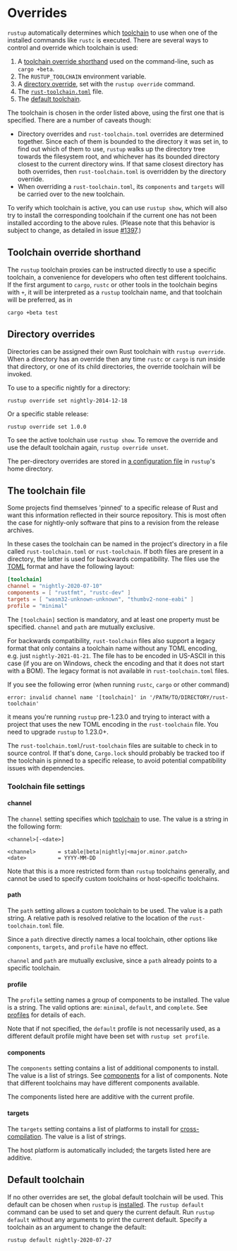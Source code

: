 # Overrides

`rustup` automatically determines which [toolchain] to use when one of the
installed commands like `rustc` is executed. There are several ways to control
and override which toolchain is used:

1. A [toolchain override shorthand] used on the command-line, such as `cargo
   +beta`.
2. The `RUSTUP_TOOLCHAIN` environment variable.
3. A [directory override], set with the `rustup override` command.
4. The [`rust-toolchain.toml`] file.
5. The [default toolchain].

The toolchain is chosen in the order listed above, using the first one that is
specified. There are a number of caveats though:

- Directory overrides and `rust-toolchain.toml` overrides are determined together.
  Since each of them is bounded to the directory it was set in, to find out
  which of them to use, `rustup` walks up the directory tree towards the
  filesystem root, and whichever has its bounded directory closest to the
  current directory wins. If that same closest directory has both overrides,
  then `rust-toolchain.toml` is overridden by the directory override.
- When overriding a `rust-toolchain.toml`, its `components` and `targets`
  will be carried over to the new toolchain.

To verify which toolchain is active, you can use `rustup show`,
which will also try to install the corresponding
toolchain if the current one has not been installed according to the above rules.
(Please note that this behavior is subject to change, as detailed in issue [#1397].)

[toolchain]: concepts/toolchains.md
[toolchain override shorthand]: #toolchain-override-shorthand
[directory override]: #directory-overrides
[`rust-toolchain.toml`]: #the-toolchain-file
[default toolchain]: #default-toolchain

## Toolchain override shorthand

The `rustup` toolchain proxies can be instructed directly to use a specific
toolchain, a convenience for developers who often test different toolchains.
If the first argument to `cargo`, `rustc` or other tools in the toolchain
begins with `+`, it will be interpreted as a `rustup` toolchain name, and that
toolchain will be preferred, as in

```console
cargo +beta test
```

## Directory overrides

Directories can be assigned their own Rust toolchain with `rustup override`.
When a directory has an override then any time `rustc` or `cargo` is run
inside that directory, or one of its child directories, the override toolchain
will be invoked.

To use to a specific nightly for a directory:

```console
rustup override set nightly-2014-12-18
```

Or a specific stable release:

```console
rustup override set 1.0.0
```

To see the active toolchain use `rustup show`. To remove the override and use
the default toolchain again, `rustup override unset`.

The per-directory overrides are stored in [a configuration file] in `rustup`'s
home directory.

[a configuration file]: configuration.md

## The toolchain file

Some projects find themselves 'pinned' to a specific release of Rust and want
this information reflected in their source repository. This is most often the
case for nightly-only software that pins to a revision from the release
archives.

In these cases the toolchain can be named in the project's directory in a file
called `rust-toolchain.toml` or `rust-toolchain`. If both files are present in
a directory, the latter is used for backwards compatibility. The files use the
[TOML] format and have the following layout:

[TOML]: https://toml.io/

``` toml
[toolchain]
channel = "nightly-2020-07-10"
components = [ "rustfmt", "rustc-dev" ]
targets = [ "wasm32-unknown-unknown", "thumbv2-none-eabi" ]
profile = "minimal"
```

The `[toolchain]` section is mandatory, and at least one property must be
specified. `channel` and `path` are mutually exclusive.

For backwards compatibility, `rust-toolchain` files also support a legacy
format that only contains a toolchain name without any TOML encoding, e.g.
just `nightly-2021-01-21`. The file has to be encoded in US-ASCII in this case
(if you are on Windows, check the encoding and that it does not start with a
BOM). The legacy format is not available in `rust-toolchain.toml` files.

If you see the following error (when running `rustc`, `cargo` or other command)

```
error: invalid channel name '[toolchain]' in '/PATH/TO/DIRECTORY/rust-toolchain'
```

it means you're running `rustup` pre-1.23.0 and trying to interact with a project
that uses the new TOML encoding in the `rust-toolchain` file. You need to upgrade
`rustup` to 1.23.0+.

The `rust-toolchain.toml`/`rust-toolchain` files are suitable to check in to
source control. If that's done, `Cargo.lock` should probably be tracked too if
the toolchain is pinned to a specific release, to avoid potential compatibility
issues with dependencies.

### Toolchain file settings

#### channel

The `channel` setting specifies which [toolchain] to use. The value is a
string in the following form:

```
<channel>[-<date>]

<channel>       = stable|beta|nightly|<major.minor.patch>
<date>          = YYYY-MM-DD
```

Note that this is a more restricted form than `rustup` toolchains
generally, and cannot be used to specify custom toolchains or
host-specific toolchains.

[toolchain]: concepts/toolchains.md

#### path

The `path` setting allows a custom toolchain to be used. The value is a
path string. A relative path is resolved relative to the location of the
`rust-toolchain.toml` file.

Since a `path` directive directly names a local toolchain, other options
like `components`, `targets`, and `profile` have no effect.

`channel` and `path` are mutually exclusive, since a `path` already
points to a specific toolchain.

#### profile

The `profile` setting names a group of components to be installed. The
value is a string. The valid options are: `minimal`, `default`, and
`complete`. See [profiles] for details of each.

Note that if not specified, the `default` profile is not necessarily
used, as a different default profile might have been set with `rustup
set profile`.

[profiles]: concepts/profiles.md

#### components

The `components` setting contains a list of additional components to
install. The value is a list of strings. See [components] for a list of
components. Note that different toolchains may have different components
available.

The components listed here are additive with the current profile.

[components]: concepts/components.md

#### targets

The `targets` setting contains a list of platforms to install for
[cross-compilation]. The value is a list of strings.

The host platform is automatically included; the targets listed here are
additive.

[cross-compilation]: https://rust-lang.github.io/rustup/cross-compilation.html

## Default toolchain

If no other overrides are set, the global default toolchain will be used. This
default can be chosen when `rustup` is [installed]. The `rustup default`
command can be used to set and query the current default. Run `rustup default`
without any arguments to print the current default. Specify a toolchain as an
argument to change the default:

```console
rustup default nightly-2020-07-27
```

[installed]: installation/index.md
[#1397]: https://github.com/rust-lang/rustup/issues/1397
